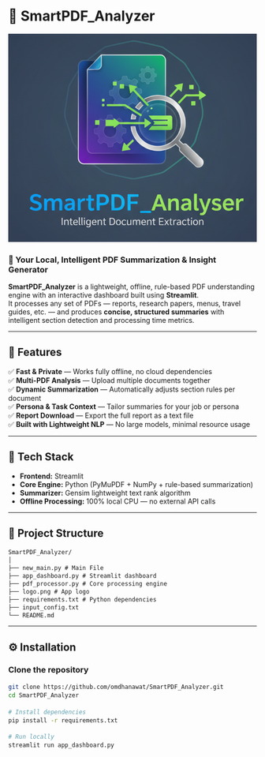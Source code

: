 # 📄 SmartPDF_Analyzer

![SmartPDF_Analyzer Logo](logo.png)

### 🧠 Your Local, Intelligent PDF Summarization & Insight Generator  
**SmartPDF_Analyzer** is a lightweight, offline, rule-based PDF understanding engine with an interactive dashboard built using **Streamlit**.  
It processes any set of PDFs — reports, research papers, menus, travel guides, etc. — and produces **concise, structured summaries** with intelligent section detection and processing time metrics.

---

## 🚀 Features

✅ **Fast & Private** — Works fully offline, no cloud dependencies  
✅ **Multi-PDF Analysis** — Upload multiple documents together  
✅ **Dynamic Summarization** — Automatically adjusts section rules per document  
✅ **Persona & Task Context** — Tailor summaries for your job or persona  
✅ **Report Download** — Export the full report as a text file  
✅ **Built with Lightweight NLP** — No large models, minimal resource usage  

---

## 🧩 Tech Stack

- **Frontend:** Streamlit  
- **Core Engine:** Python (PyMuPDF + NumPy + rule-based summarization)  
- **Summarizer:** Gensim lightweight text rank algorithm  
- **Offline Processing:** 100% local CPU — no external API calls  

---

## 🧱 Project Structure
```
SmartPDF_Analyzer/
│
├── new_main.py # Main File
├── app_dashboard.py # Streamlit dashboard
├── pdf_processor.py # Core processing engine
├── logo.png # App logo
├── requirements.txt # Python dependencies
├── input_config.txt 
└── README.md 
```

---

## ⚙️ Installation

### Clone the repository
```bash
git clone https://github.com/omdhanawat/SmartPDF_Analyzer.git
cd SmartPDF_Analyzer

# Install dependencies
pip install -r requirements.txt

# Run locally
streamlit run app_dashboard.py

